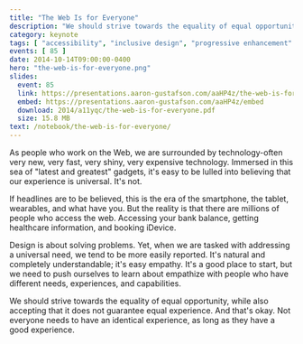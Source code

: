 ```yaml
---
title: "The Web Is for Everyone"
description: "We should strive towards the equality of equal opportunity, while also accepting that it does not guarantee equal experience. And that&#39;s okay."
category: keynote
tags: [ "accessibility", "inclusive design", "progressive enhancement" ]
events: [ 85 ]
date: 2014-10-14T09:00:00-0400
hero: "the-web-is-for-everyone.png"
slides:
  event: 85
  link: https://presentations.aaron-gustafson.com/aaHP4z/the-web-is-for-everyone
  embed: https://presentations.aaron-gustafson.com/aaHP4z/embed
  download: 2014/a11yqc/the-web-is-for-everyone.pdf
  size: 15.8 MB
text: /notebook/the-web-is-for-everyone/
---
```


As people who work on the Web, we are surrounded by technology-often very new, very fast, very shiny, very expensive technology. Immersed in this sea of ​​"latest and greatest" gadgets, it's easy to be lulled into believing that our experience is universal. It's not.

If headlines are to be believed, this is the era of the smartphone, the tablet, wearables, and what have you. But the reality is that there are millions of people who access the web. Accessing your bank balance, getting healthcare information, and booking iDevice.

Design is about solving problems. Yet, when we are tasked with addressing a universal need, we tend to be more easily reported. It's natural and completely understandable; it's easy empathy. It's a good place to start, but we need to push ourselves to learn about empathize with people who have different needs, experiences, and capabilities.

We should strive towards the equality of equal opportunity, while also accepting that it does not guarantee equal experience. And that's okay. Not everyone needs to have an identical experience, as long as they have a good experience.

